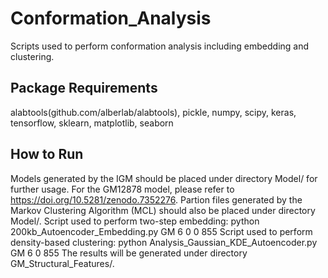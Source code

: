 # Conformation_Analysis
Scripts used to perform conformation analysis including embedding and clustering.
## Package Requirements
alabtools(github.com/alberlab/alabtools), pickle, numpy, scipy, keras, tensorflow, sklearn, matplotlib, seaborn
## How to Run
Models generated by the IGM should be placed under directory Model/ for further usage. For the GM12878 model, please refer to https://doi.org/10.5281/zenodo.7352276. Partion files generated by the Markov Clustering Algorithm (MCL) should also be placed under directory Model/.
Script used to perform two-step embedding:
python 200kb_Autoencoder_Embedding.py GM 6 0 0 855
Script used to perform density-based clustering:
python Analysis_Gaussian_KDE_Autoencoder.py GM 6 0 855
The results will be generated under directory GM_Structural_Features/.
